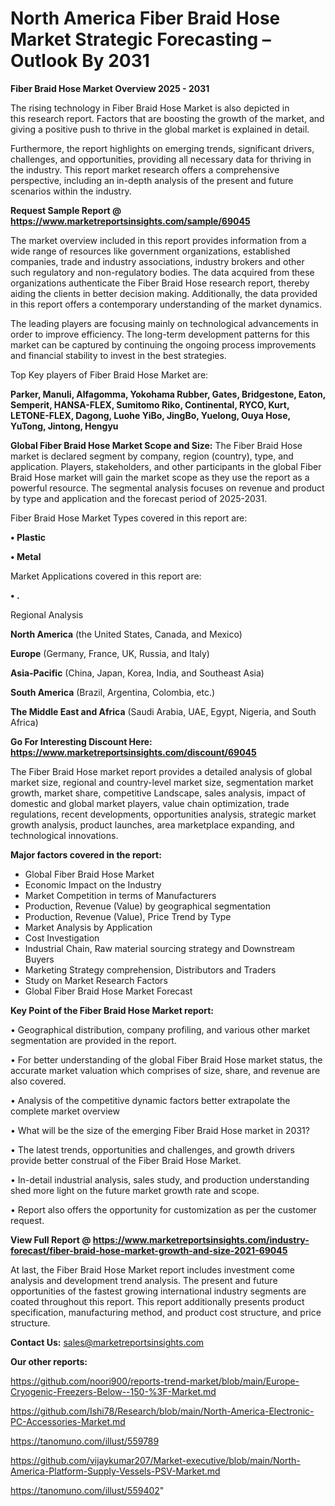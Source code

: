 # North America Fiber Braid Hose Market Strategic Forecasting – Outlook By 2031

<Strong> Fiber Braid Hose Market Overview 2025 - 2031</strong>

The rising technology in Fiber Braid Hose Market is also depicted in this research report. Factors that are boosting the growth of the market, and giving a positive push to thrive in the global market is explained in detail.

Furthermore, the report highlights on emerging trends, significant drivers, challenges, and opportunities, providing all necessary data for thriving in the industry. This report market research offers a comprehensive perspective, including an in-depth analysis of the present and future scenarios within the industry.

<strong>Request Sample Report @ <a href=https://www.marketreportsinsights.com/sample/69045>https://www.marketreportsinsights.com/sample/69045</a></strong>

The market overview included in this report provides information from a wide range of resources like government organizations, established companies, trade and industry associations, industry brokers and other such regulatory and non-regulatory bodies. The data acquired from these organizations authenticate the Fiber Braid Hose research report, thereby aiding the clients in better decision making. Additionally, the data provided in this report offers a contemporary understanding of the market dynamics.

The leading players are focusing mainly on technological advancements in order to improve efficiency. The long-term development patterns for this market can be captured by continuing the ongoing process improvements and financial stability to invest in the best strategies.

Top Key players of Fiber Braid Hose Market are:

<strong>Parker, Manuli, Alfagomma, Yokohama Rubber, Gates, Bridgestone, Eaton, Semperit, HANSA-FLEX, Sumitomo Riko, Continental, RYCO, Kurt, LETONE-FLEX, Dagong, Luohe YiBo, JingBo, Yuelong, Ouya Hose, YuTong, Jintong, Hengyu</strong>

<strong><b>Global Fiber Braid Hose Market Scope and Size:</b></strong>
The Fiber Braid Hose market is declared segment by company, region (country), type, and application. Players, stakeholders, and other participants in the global Fiber Braid Hose market will gain the market scope as they use the report as a powerful resource. The segmental analysis focuses on revenue and product by type and application and the forecast period of 2025-2031.

Fiber Braid Hose Market Types covered in this report are:

<strong>• Plastic

• Metal</strong>

Market Applications covered in this report are:

<strong>• .</strong> 

Regional Analysis

<strong>North America</strong> (the United States, Canada, and Mexico)

<strong>Europe</strong> (Germany, France, UK, Russia, and Italy)

<strong>Asia-Pacific</strong> (China, Japan, Korea, India, and Southeast Asia)

<strong>South America</strong> (Brazil, Argentina, Colombia, etc.)

<strong>The Middle East and Africa</strong> (Saudi Arabia, UAE, Egypt, Nigeria, and South Africa)

<strong>Go For Interesting Discount Here: <a href=https://www.marketreportsinsights.com/discount/69045>https://www.marketreportsinsights.com/discount/69045</a></strong>

The Fiber Braid Hose market report provides a detailed analysis of global market size, regional and country-level market size, segmentation market growth, market share, competitive Landscape, sales analysis, impact of domestic and global market players, value chain optimization, trade regulations, recent developments, opportunities analysis, strategic market growth analysis, product launches, area marketplace expanding, and technological innovations.

<strong><b>Major factors covered in the report:</b></strong>
<ul>
  <li>Global Fiber Braid Hose Market </li>
  <li>Economic Impact on the Industry</li>
  <li>Market Competition in terms of Manufacturers</li>
  <li>Production, Revenue (Value) by geographical segmentation</li>
  <li>Production, Revenue (Value), Price Trend by Type</li>
  <li>Market Analysis by Application</li>
  <li>Cost Investigation</li>
  <li>Industrial Chain, Raw material sourcing strategy and Downstream Buyers</li>
  <li>Marketing Strategy comprehension, Distributors and Traders</li>
  <li>Study on Market Research Factors</li>
  <li>Global Fiber Braid Hose Market Forecast</li>
</ul>

<strong><b>Key Point of the Fiber Braid Hose Market report:</b></strong>

• Geographical distribution, company profiling, and various other market segmentation are provided in the report.

• For better understanding of the global Fiber Braid Hose market status, the accurate market valuation which comprises of size, share, and revenue are also covered.

• Analysis of the competitive dynamic factors better extrapolate the complete market overview

• What will be the size of the emerging Fiber Braid Hose market in 2031?

• The latest trends, opportunities and challenges, and growth drivers provide better construal of the Fiber Braid Hose Market.

• In-detail industrial analysis, sales study, and production understanding shed more light on the future market growth rate and scope.

• Report also offers the opportunity for customization as per the customer request.

<strong><b>View Full Report @ <a href=https://www.marketreportsinsights.com/industry-forecast/fiber-braid-hose-market-growth-and-size-2021-69045>https://www.marketreportsinsights.com/industry-forecast/fiber-braid-hose-market-growth-and-size-2021-69045</a></b></strong>


At last, the Fiber Braid Hose Market report includes investment come analysis and development trend analysis. The present and future opportunities of the fastest growing international industry segments are coated throughout this report. This report additionally presents product specification, manufacturing method, and product cost structure, and price structure.

<strong>Contact Us:</strong>
sales@marketreportsinsights.com

<strong>Our other reports:</strong>

<a href=https://github.com/noori900/reports-trend-market/blob/main/Europe-Cryogenic-Freezers-Below--150-%3F-Market.md>https://github.com/noori900/reports-trend-market/blob/main/Europe-Cryogenic-Freezers-Below--150-%3F-Market.md</a>

<a href=https://github.com/Ishi78/Research/blob/main/North-America-Electronic-PC-Accessories-Market.md>https://github.com/Ishi78/Research/blob/main/North-America-Electronic-PC-Accessories-Market.md</a>

<a href=https://tanomuno.com/illust/559789>https://tanomuno.com/illust/559789</a>

<a href=https://github.com/vijaykumar207/Market-executive/blob/main/North-America-Platform-Supply-Vessels-PSV-Market.md>https://github.com/vijaykumar207/Market-executive/blob/main/North-America-Platform-Supply-Vessels-PSV-Market.md</a>

<a href=https://tanomuno.com/illust/559402>https://tanomuno.com/illust/559402</a>"
